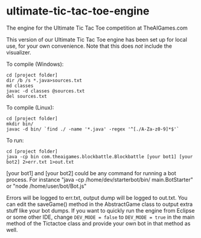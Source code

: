 ultimate-tic-tac-toe-engine
============

The engine for the Ultimate Tic Tac Toe competition at TheAIGames.com

This version of our Ultimate Tic Tac Toe engine has been set up for local use, for your own convenience. Note that this does *not* include the visualizer.

To compile (Windows):

    cd [project folder]
    dir /b /s *.java>sources.txt
    md classes
    javac -d classes @sources.txt
    del sources.txt

To compile (Linux):

    cd [project folder]
    mkdir bin/
    javac -d bin/ `find ./ -name '*.java' -regex '^[./A-Za-z0-9]*$'`

To run:

    cd [project folder]
    java -cp bin com.theaigames.blockbattle.Blockbattle [your bot1] [your bot2] 2>err.txt 1>out.txt

[your bot1] and [your bot2] could be any command for running a bot process. For instance "java -cp /home/dev/starterbot/bin/ main.BotStarter" or "node /home/user/bot/Bot.js"

Errors will be logged to err.txt, output dump will be logged to out.txt. You can edit the saveGame() method in the AbstractGame class to output extra stuff like your bot dumps. If you want to quickly run the engine from Eclipse or some other IDE, change `DEV_MODE = false` to `DEV_MODE = true` in the main method of the Tictactoe class and provide your own bot in that method as well.
